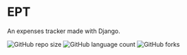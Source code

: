 # EPT
An expenses tracker made with Django.

![GitHub repo size](https://img.shields.io/github/repo-size/kaelkkd/ept?style=for-the-badge)
![GitHub language count](https://img.shields.io/github/languages/count/kaelkkd/ept?style=for-the-badge)
![GitHub forks](https://img.shields.io/github/forks/kaelkkd/ept?style=for-the-badge)

